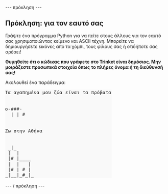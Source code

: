 \--- πρόκληση \---

## Πρόκληση: για τον εαυτό σας

Γράψτε ένα πρόγραμμα Python για να πείτε στους άλλους για τον εαυτό σας χρησιμοποιώντας κείμενο και ASCII τέχνη. Μπορείτε να δημιουργήσετε εικόνες από τα χόμπι, τους φίλους σας ή οτιδήποτε σας αρέσει!

**Θυμηθείτε ότι ο κώδικας που γράφετε στο Trinket είναι δημόσιος. Μην μοιράζεστε προσωπικά στοιχεία όπως το πλήρες όνομα ή τη διεύθυνσή σας!**

Ακολουθεί ένα παράδειγμα:

![screenshot](images/me-about.png)

\--- / πρόκληση \---